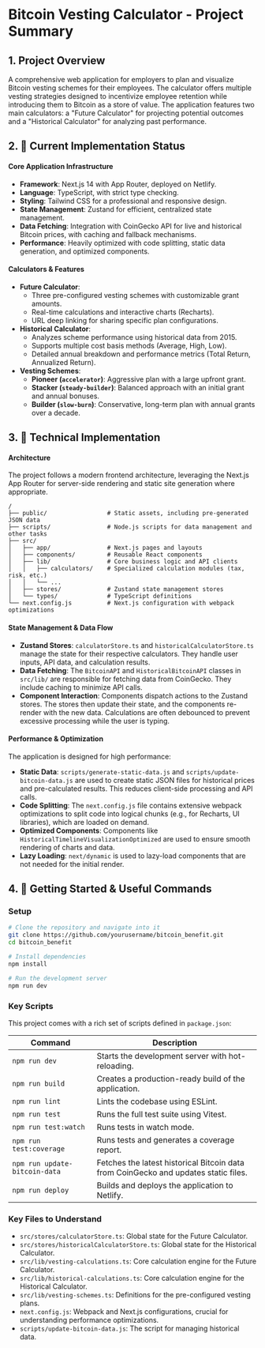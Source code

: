 # Bitcoin Vesting Calculator - Project Summary

## 1. Project Overview
A comprehensive web application for employers to plan and visualize Bitcoin vesting schemes for their employees. The calculator offers multiple vesting strategies designed to incentivize employee retention while introducing them to Bitcoin as a store of value. The application features two main calculators: a "Future Calculator" for projecting potential outcomes and a "Historical Calculator" for analyzing past performance.

## 2. 🎯 Current Implementation Status

#### **Core Application Infrastructure**
- **Framework**: Next.js 14 with App Router, deployed on Netlify.
- **Language**: TypeScript, with strict type checking.
- **Styling**: Tailwind CSS for a professional and responsive design.
- **State Management**: Zustand for efficient, centralized state management.
- **Data Fetching**: Integration with CoinGecko API for live and historical Bitcoin prices, with caching and fallback mechanisms.
- **Performance**: Heavily optimized with code splitting, static data generation, and optimized components.

#### **Calculators & Features**
- **Future Calculator**:
  - Three pre-configured vesting schemes with customizable grant amounts.
  - Real-time calculations and interactive charts (Recharts).
  - URL deep linking for sharing specific plan configurations.
- **Historical Calculator**:
  - Analyzes scheme performance using historical data from 2015.
  - Supports multiple cost basis methods (Average, High, Low).
  - Detailed annual breakdown and performance metrics (Total Return, Annualized Return).
- **Vesting Schemes**:
  - **Pioneer (`accelerator`)**: Aggressive plan with a large upfront grant.
  - **Stacker (`steady-builder`)**: Balanced approach with an initial grant and annual bonuses.
  - **Builder (`slow-burn`)**: Conservative, long-term plan with annual grants over a decade.

## 3. 🔧 Technical Implementation

#### **Architecture**
The project follows a modern frontend architecture, leveraging the Next.js App Router for server-side rendering and static site generation where appropriate.

```
/
├── public/                 # Static assets, including pre-generated JSON data
├── scripts/                # Node.js scripts for data management and other tasks
├── src/
│   ├── app/                # Next.js pages and layouts
│   ├── components/         # Reusable React components
│   ├── lib/                # Core business logic and API clients
│   │   ├── calculators/    # Specialized calculation modules (tax, risk, etc.)
│   │   └── ...
│   ├── stores/             # Zustand state management stores
│   └── types/              # TypeScript definitions
└── next.config.js          # Next.js configuration with webpack optimizations
```

#### **State Management & Data Flow**
- **Zustand Stores**: `calculatorStore.ts` and `historicalCalculatorStore.ts` manage the state for their respective calculators. They handle user inputs, API data, and calculation results.
- **Data Fetching**: The `BitcoinAPI` and `HistoricalBitcoinAPI` classes in `src/lib/` are responsible for fetching data from CoinGecko. They include caching to minimize API calls.
- **Component Interaction**: Components dispatch actions to the Zustand stores. The stores then update their state, and the components re-render with the new data. Calculations are often debounced to prevent excessive processing while the user is typing.

#### **Performance & Optimization**
The application is designed for high performance:
- **Static Data**: `scripts/generate-static-data.js` and `scripts/update-bitcoin-data.js` are used to create static JSON files for historical prices and pre-calculated results. This reduces client-side processing and API calls.
- **Code Splitting**: The `next.config.js` file contains extensive webpack optimizations to split code into logical chunks (e.g., for Recharts, UI libraries), which are loaded on demand.
- **Optimized Components**: Components like `HistoricalTimelineVisualizationOptimized` are used to ensure smooth rendering of charts and data.
- **Lazy Loading**: `next/dynamic` is used to lazy-load components that are not needed for the initial render.

## 4. 🚀 Getting Started & Useful Commands

### **Setup**
```bash
# Clone the repository and navigate into it
git clone https://github.com/yourusername/bitcoin_benefit.git
cd bitcoin_benefit

# Install dependencies
npm install

# Run the development server
npm run dev
```

### **Key Scripts**
This project comes with a rich set of scripts defined in `package.json`:

| Command                       | Description                                                                  |
| ----------------------------- | ---------------------------------------------------------------------------- |
| `npm run dev`                 | Starts the development server with hot-reloading.                            |
| `npm run build`               | Creates a production-ready build of the application.                         |
| `npm run lint`                | Lints the codebase using ESLint.                                             |
| `npm run test`                | Runs the full test suite using Vitest.                                       |
| `npm run test:watch`          | Runs tests in watch mode.                                                    |
| `npm run test:coverage`       | Runs tests and generates a coverage report.                                  |
| `npm run update-bitcoin-data` | Fetches the latest historical Bitcoin data from CoinGecko and updates static files. |
| `npm run deploy`              | Builds and deploys the application to Netlify.                               |

### **Key Files to Understand**
-   `src/stores/calculatorStore.ts`: Global state for the Future Calculator.
-   `src/stores/historicalCalculatorStore.ts`: Global state for the Historical Calculator.
-   `src/lib/vesting-calculations.ts`: Core calculation engine for the Future Calculator.
-   `src/lib/historical-calculations.ts`: Core calculation engine for the Historical Calculator.
-   `src/lib/vesting-schemes.ts`: Definitions for the pre-configured vesting plans.
-   `next.config.js`: Webpack and Next.js configurations, crucial for understanding performance optimizations.
-   `scripts/update-bitcoin-data.js`: The script for managing historical data.